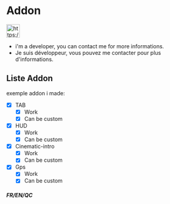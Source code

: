 # Addon

<p align="left">
<a href="https://discordapp.com/users/318856311515250692" target="blank"><img align="center" src="https://img.shields.io/badge/Contact%20Me-%237289DA.svg??style=plastic&logo=discord&logoColor=white" alt="https://blackofgame.fr/discord" height="35" /></a>
</p>

- i'm a developer, you can contact me for more informations.
- Je suis développeur, vous pouvez me contacter pour plus d'informations.

## Liste Addon
 exemple addon i made:
- [x] TAB
    - [x] Work
    - [x] Can be custom

- [x] HUD
    - [x] Work
    - [x] Can be custom

- [x] Cinematic-intro
    - [x] Work
    - [x] Can be custom

- [x] Gps
    - [x] Work
    - [x] Can be custom

##### FR/EN/QC
